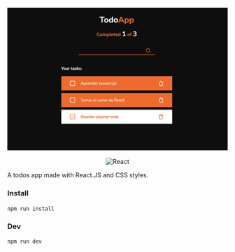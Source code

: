 <img
    src="./public/ss.jpeg"
/>

<div align="center">

![React](https://img.shields.io/badge/react-%2320232a.svg?style=for-the-badge&logo=react&logoColor=%2361DAFB)

</div>

A todos app made with React.JS and CSS styles.

### Install
```
npm run install
```

### Dev
```
npm run dev
```
